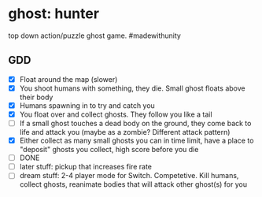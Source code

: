 # ghost: hunter

top down action/puzzle ghost game. #madewithunity

## GDD

- [x] Float around the map (slower)
- [x] You shoot humans with something, they die. Small ghost floats above their body
- [x] Humans spawning in to try and catch you
- [x] You float over and collect ghosts. They follow you like a tail
- [ ] If a small ghost touches a dead body on the ground, they come back to life and attack you (maybe as a zombie? Different attack pattern)
- [x] Either collect as many small ghosts you can in time limit, have a place to "deposit" ghosts you collect, high score before you die
- [ ] DONE
- [ ] later stuff: pickup that increases fire rate
- [ ] dream stuff: 2-4 player mode for Switch. Competetive. Kill humans, collect ghosts, reanimate bodies that will attack other ghost(s) for you